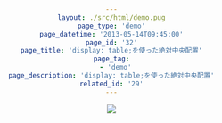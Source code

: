 ```yaml
---
layout: ./src/html/demo.pug
page_type: 'demo'
page_datetime: '2013-05-14T09:45:00'
page_id: '32'
page_title: 'display: table;を使った絶対中央配置'
page_tag:
  - 'demo'
page_description: 'display: table;を使った絶対中央配置'
related_id: '29'
---
```

<style type="text/css">
html{
  display: table;
  width: 100%;
  height: 100%;
}

body{
  display: table-cell;
  text-align: center;
  vertical-align: middle;
}

img{
  max-width: 100%;
  max-height: 100%;
}
</style>

<img src="https://placekitten.com/g/700/500" />
